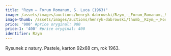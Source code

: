 ```yaml
---
title: "Rzym – Forum Romanum, S. Luca (1963)"
image: /assets/images/auctions/henryk-dabrowski/Rzym_–_Forum_Romanum,_S._Luca_(1963)_pastele.jpg
image-thumb: /assets/images/auctions/henryk-dabrowski/thumb__Rzym_–_Forum_Romanum,_S._Luca_(1963)_pastele.jpg
price: '900' #price oryginal: 900
price-1: '400' #price oryginal: 400
identifier: Rzym
---
```


Rysunek z natury. Pastele, karton 92x68 cm, rok 1963.